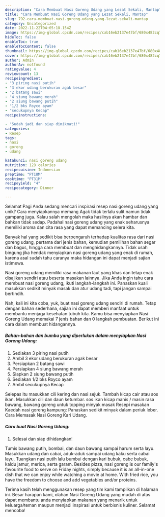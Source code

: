 ```yaml
---
description: "Cara Membuat Nasi Goreng Udang yang Lezat Sekali, Mantap"
title: "Cara Membuat Nasi Goreng Udang yang Lezat Sekali, Mantap"
slug: 792-cara-membuat-nasi-goreng-udang-yang-lezat-sekali-mantap
category: Uncategorized
date: 2022-11-22T04:05:18.154Z
image: https://img-global.cpcdn.com/recipes/cab16eb2137e47bf/680x482cq70/nasi-goreng-udang-foto-resep-utama.jpg
hideToc: false
enableToc: true
enableTocContent: false
thumbnail: https://img-global.cpcdn.com/recipes/cab16eb2137e47bf/680x482cq70/nasi-goreng-udang-foto-resep-utama.jpg
cover: https://img-global.cpcdn.com/recipes/cab16eb2137e47bf/680x482cq70/nasi-goreng-udang-foto-resep-utama.jpg
author: Admin
authorAv: notfound
ratingvalue: 4
reviewcount: 13
recipeingredient:
- "3 piring nasi putih"
- "3 ekor udang berukuran agak besar"
- "2 batang sawi"
- "4 siung bawang merah"
- "2 siung bawang putih"
- "1/2 bks Royco ayam"
- "secukupnya Kecap"
recipeinstructions:

- "Sudah jadi dan siap dinikmati!"
categories:
- Resep
tags:
- nasi
- goreng
- udang

katakunci: nasi goreng udang 
nutrition: 128 calories
recipecuisine: Indonesian
preptime: "PT18M"
cooktime: "PT31M"
recipeyield: "4"
recipecategory: Dinner

---
```



Selamat Pagi Anda sedang mencari inspirasi resep nasi goreng udang yang unik? Cara menyiapkannya memang Agak tidak terlalu sulit namun tidak gampang juga. Kalau salah mengolah maka hasilnya akan hambar dan bahkan tidak sedap. Padahal nasi goreng udang yang enak seharusnya memiliki aroma dan cita rasa yang dapat memancing selera kita.


Banyak hal yang sedikit bisa berpengaruh terhadap kualitas rasa dari nasi goreng udang, pertama dari jenis bahan, kemudian pemilihan bahan segar dan bagus, hingga cara membuat dan menghidangkannya. Tidak usah bingung jika hendak menyiapkan nasi goreng udang yang enak di rumah, karena asal sudah tahu caranya maka hidangan ini dapat menjadi sajian istimewa.

Nasi goreng udang memiliki rasa makanan laut yang khas dan tetap enak disajikan sendiri atau beserta masakan lainnya. Jika Anda ingin tahu cara membuat nasi goreng udang, ikuti langkah-langkah ini. Panaskan kuali masukkan sedikit minyak masak dan atur udang tadi, tapi jangan sampai bertindih.


Nah, kali ini kita coba, yuk, buat nasi goreng udang sendiri di rumah. Tetap dengan bahan sederhana, sajian ini dapat memberi manfaat untuk membantu menjaga kesehatan tubuh kita. Kamu bisa menyiapkan Nasi Goreng Udang memakai 7 jenis bahan dan 0 langkah pembuatan. Berikut ini cara dalam membuat hidangannya.

<!--inarticleads1-->

##### Bahan-bahan dan bumbu yang diperlukan dalam menyiapkan Nasi Goreng Udang:

1. Sediakan 3 piring nasi putih
1. Ambil 3 ekor udang berukuran agak besar
1. Persiapkan 2 batang sawi
1. Persiapkan 4 siung bawang merah
1. Siapkan 2 siung bawang putih
1. Sediakan 1/2 bks Royco ayam
1. Ambil secukupnya Kecap


Selepas itu masukkan cili kering dan nasi sejuk. Tambah kicap cair atau sos ikan. Masukkan cili dan daun ketumbar. sos ikan kicap manis / masin rasa bawang, bawang goreng untuk topping minyak masak Resepi masakan Kaedah nasi goreng kampung: Panaskan sedikit minyak dalam periuk leber. Cara Memasak Nasi Goreng Kari Udang. 

<!--inarticleads2-->

##### Cara buat Nasi Goreng Udang:


1. Selesai dan siap dihidangkan!

Tumis bawang putih, bombai, dan daun bawang sampai harum serta layu. Masukkan udang dan cabai, aduk-aduk sampai udang kaku serta cabai layu. Tuangkan nasi putih lalu bumbui dengan kari bubuk, cabe bubuk, kaldu jamur, merica, serta garam. Besides pizza, nasi goreng is our family&#39;s favourite food to serve on Friday nights, simply because it is an all-in-one dish that we can enjoy while watching a movie at home. With fried rice, you have the freedom to choose and add vegetables and/or proteins. 

Terima kasih telah menggunakan resep yang tim kami tampilkan di halaman ini. Besar harapan kami, olahan Nasi Goreng Udang yang mudah di atas dapat membantu anda menyiapkan makanan yang menarik untuk keluarga/teman maupun menjadi inspirasi untuk berbisnis kuliner. Selamat mencoba!
